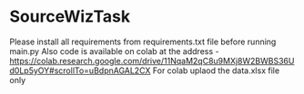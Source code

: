 # SourceWizTask
Please install all requirements from requirements.txt file before running main.py
Also code is available on colab at the address - https://colab.research.google.com/drive/11NqaM2qC8u9MXj8W2BWBS36Ud0Lp5yOY#scrollTo=uBdpnAGAL2CX
For colab uplaod the data.xlsx file only

